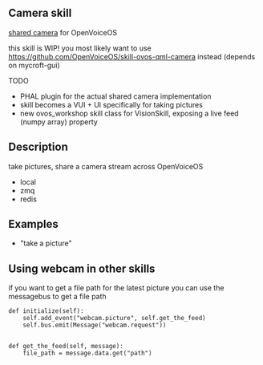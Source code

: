 ## Camera skill

[shared camera](https://github.com/NeonGeckoCom/shared_camera) for OpenVoiceOS

this skill is WIP! you most likely want to use https://github.com/OpenVoiceOS/skill-ovos-qml-camera instead   (depends on mycroft-gui)


TODO

- PHAL plugin for the actual shared camera implementation
- skill becomes a VUI + UI specifically for taking pictures
- new ovos_workshop skill class for VisionSkill, exposing a live feed (numpy array) property

## Description

take pictures, share a camera stream across OpenVoiceOS

- local
- zmq
- redis

## Examples

* "take a picture"


## Using webcam in other skills

if you want to get a file path for the latest picture you can use the
messagebus to get a file path


    def initialize(self):
        self.add_event("webcam.picture", self.get_the_feed)
        self.bus.emit(Message("webcam.request"))


    def get_the_feed(self, message):
        file_path = message.data.get("path")



